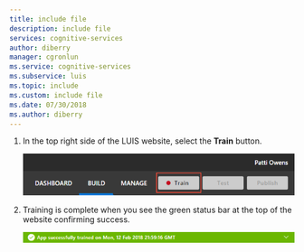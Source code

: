 ```yaml
---
title: include file
description: include file 
services: cognitive-services
author: diberry
manager: cgronlun
ms.service: cognitive-services
ms.subservice: luis
ms.topic: include
ms.custom: include file
ms.date: 07/30/2018
ms.author: diberry
---
```


1. In the top right side of the LUIS website, select the **Train** button. 

    ![Train button](./media/cognitive-services-luis/train-button.png)

2. Training is complete when you see the green status bar at the top of the website confirming success.

    ![Trained status bar](./media/cognitive-services-luis/trained.png)
